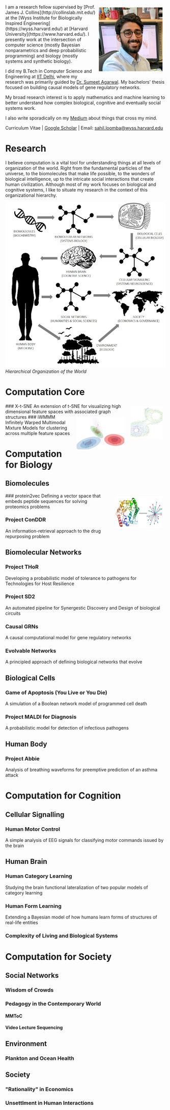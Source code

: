 <img vspace="10" hspace="10" align="right" width="200" height="200" src="/images/sloomba.jpg">
I am a research fellow supervised by [Prof. James J. Collins](http://collinslab.mit.edu/) at the [Wyss Institute for Biologically Inspired Engineering](https://wyss.harvard.edu/) at [Harvard University](https://www.harvard.edu/). I presently work at the intersection of computer science (mostly Bayesian nonparametrics and deep probabilistic programming) and biology (mostly systems and synthetic biology). 

I did my B.Tech in Computer Science and Engineering at [IIT Delhi](http://www.iitd.ac.in/), where my research was primarily guided by [Dr. Sumeet Agarwal](http://web.iitd.ac.in/~sumeet/research.html). My bachelors' thesis focused on building causal models of gene regulatory networks.

My broad research interest is to apply mathematics and machine learning to better understand how complex biological, cognitive and eventually social systems work.

I also write sporadically on my [Medium](https://medium.com/@sahilloomba) about things that cross my mind. 

Curriculum Vitae | [Google Scholar](https://scholar.google.com/citations?user=uuwcbrAAAAAJ) | Email: <sahil.loomba@wyss.harvard.edu>

# Research

I believe computation is a vital tool for understanding things at all levels of organization of the world. Right from the fundamental particles of the universe, to the biomolecules that make life possible, to the wonders of biological intelligence, up to the intricate social interactions that create human civilization. Although most of my work focuses on biological and cognitive systems, I like to situate my research in the context of this organizational hierarchy.

![Hierarchical Organization of the World](/images/organization_of_the_world.jpg)
*Hierarchical Organization of the World*

# Computation Core

<img vspace="10" hspace="10" align="right" width="100" height="100" src="/images/thumb_xtsne.jpg">
### X-t-SNE
An extension of t-SNE for visualizing high dimensional feature spaces with associated graph structures

<img vspace="10" hspace="10" align="right" width="150" height="100" src="/images/thumb_iwmmm.jpg">
### iWMMM
Infinitely Warped Multimodal Mixture Models for clustering across multiple feature spaces

# Computation for Biology

## Biomolecules

<img vspace="10" hspace="10" align="right" width="150" height="100" src="/images/thumb_protein2vec.jpg">
### protein2vec
Defining a vector space that embeds peptide sequences for solving proteomics problems

### Project ConDDR
An information-retrieval approach to the drug repurposing problem

## Biomolecular Networks

### Project THoR
Developing a probabilistic model of tolerance to pathogens for Technologies for Host Resilience

### Project SD2
An automated pipeline for Synergestic Discovery and Design of biological circuits

### Causal GRNs
A causal computational model for gene regulatory networks

### Evolvable Networks
A principled approach of defining biological networks that evolve

## Biological Cells

### Game of Apoptosis (You Live or You Die)
A simulation of a Boolean network model of programmed cell death

### Project MALDI for Diagnosis
A probabilistic model for detection of infectious pathogens

## Human Body

### Project Abbie
Analysis of breathing waveforms for preemptive prediction of an asthma attack

# Computation for Cognition

## Cellular Signalling

### Human Motor Control
A simple analysis of EEG signals for classifying motor commands issued by the brain

## Human Brain

### Human Category Learning
Studying the brain functional lateralization of two popular models of category learning

### Human Form Learning
Extending a Bayesian model of how humans learn forms of structures of real-life entities

### Complexity of Living and Biological Systems

# Computation for Society

## Social Networks

### Wisdom of Crowds

### Pedagogy in the Contemporary World

#### MMToC

#### Video Lecture Sequencing

## Environment

### Plankton and Ocean Health

## Society

### "Rationality" in Economics

### Unsettlment in Human Interactions
